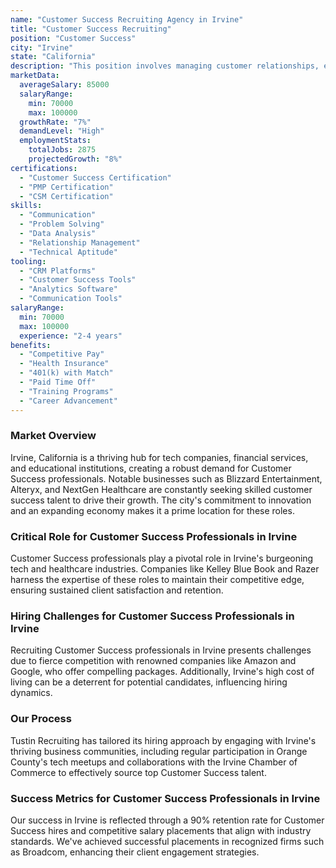 ```yaml
---
name: "Customer Success Recruiting Agency in Irvine"
title: "Customer Success Recruiting"
position: "Customer Success"
city: "Irvine"
state: "California"
description: "This position involves managing customer relationships, ensuring satisfaction, and driving business KPIs through successful customer engagement."
marketData:
  averageSalary: 85000
  salaryRange:
    min: 70000
    max: 100000
  growthRate: "7%"
  demandLevel: "High"
  employmentStats:
    totalJobs: 2875
    projectedGrowth: "8%"
certifications:
  - "Customer Success Certification"
  - "PMP Certification"
  - "CSM Certification"
skills:
  - "Communication"
  - "Problem Solving"
  - "Data Analysis"
  - "Relationship Management"
  - "Technical Aptitude"
tooling:
  - "CRM Platforms"
  - "Customer Success Tools"
  - "Analytics Software"
  - "Communication Tools"
salaryRange:
  min: 70000
  max: 100000
  experience: "2-4 years"
benefits:
  - "Competitive Pay"
  - "Health Insurance"
  - "401(k) with Match"
  - "Paid Time Off"
  - "Training Programs"
  - "Career Advancement"
---
```


### Market Overview
Irvine, California is a thriving hub for tech companies, financial services, and educational institutions, creating a robust demand for Customer Success professionals. Notable businesses such as Blizzard Entertainment, Alteryx, and NextGen Healthcare are constantly seeking skilled customer success talent to drive their growth. The city's commitment to innovation and an expanding economy makes it a prime location for these roles.
### Critical Role for Customer Success Professionals in Irvine
Customer Success professionals play a pivotal role in Irvine's burgeoning tech and healthcare industries. Companies like Kelley Blue Book and Razer harness the expertise of these roles to maintain their competitive edge, ensuring sustained client satisfaction and retention.

### Hiring Challenges for Customer Success Professionals in Irvine
Recruiting Customer Success professionals in Irvine presents challenges due to fierce competition with renowned companies like Amazon and Google, who offer compelling packages. Additionally, Irvine's high cost of living can be a deterrent for potential candidates, influencing hiring dynamics.

### Our Process
Tustin Recruiting has tailored its hiring approach by engaging with Irvine's thriving business communities, including regular participation in Orange County's tech meetups and collaborations with the Irvine Chamber of Commerce to effectively source top Customer Success talent.

### Success Metrics for Customer Success Professionals in Irvine
Our success in Irvine is reflected through a 90% retention rate for Customer Success hires and competitive salary placements that align with industry standards. We've achieved successful placements in recognized firms such as Broadcom, enhancing their client engagement strategies.